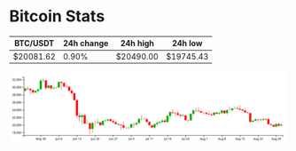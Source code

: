 # Bitcoin Stats

BTC/USDT|24h change|24h high|24h low|
|---|---|---|---|
|$20081.62|0.90%|$20490.00|$19745.43|

<img src="./chart.svg">
